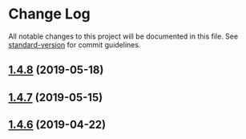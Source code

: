 # Change Log

All notable changes to this project will be documented in this file. See [standard-version](https://github.com/conventional-changelog/standard-version) for commit guidelines.

## [1.4.8](https://github.com/puncsky/template_website/compare/v1.4.7...v1.4.8) (2019-05-18)

## [1.4.7](https://github.com/puncsky/template_website/compare/v1.4.6...v1.4.7) (2019-05-15)

## [1.4.6](https://github.com/puncsky/template_website/compare/v1.4.4...v1.4.6) (2019-04-22)
